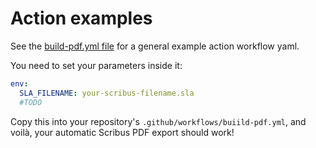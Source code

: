 # Action examples

See the [build-pdf.yml file](./build-pdf.yml) for a general example action workflow yaml.

You need to set your parameters inside it:

```yaml
env:
  SLA_FILENAME: your-scribus-filename.sla
  #TODO
```

Copy this into your repository's `.github/workflows/buiild-pdf.yml`, and voilà, your automatic Scribus PDF export should work!
